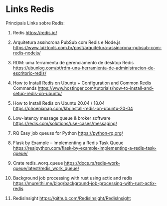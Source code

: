 # Links Redis #

>
Principais Links sobre Redis:
>
> 
1. Redis 
https://redis.io/

1. Arquitetura assíncrona PubSub com Redis e Node.js
https://www.luiztools.com.br/post/arquitetura-assincrona-pubsub-com-redis-nodejs/

1. RDM: uma ferramenta de gerenciamento de desktop Redis
https://ubunlog.com/pt/rdm-una-herramienta-de-administracion-de-escritorio-redis/

1. How to Install Redis on Ubuntu + Configuration and Common Redis Commands
https://www.hostinger.com/tutorials/how-to-install-and-setup-redis-on-ubuntu/

1. How to Install Redis on Ubuntu 20.04 / 18.04
https://phoenixnap.com/kb/install-redis-on-ubuntu-20-04

1. Low-latency message queue & broker software
https://redis.com/solutions/use-cases/messaging/

1. RQ Easy job queuss for Python
https://python-rq.org/

1. Flask by Example – Implementing a Redis Task Queue
https://realpython.com/flask-by-example-implementing-a-redis-task-queue/

1. Crate redis_worq_queue
https://docs.rs/redis-work-queue/latest/redis_work_queue/

1. Background job processing with rust using actix and redis
https://mureithi.me/blog/background-job-processing-with-rust-actix-redis

1. RedisInsight 
https://github.com/RedisInsight/RedisInsight
>
